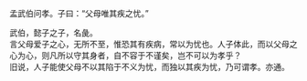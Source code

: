 孟武伯问孝。子曰：“父母唯其疾之忧。”    

武伯，懿子之子，名彘。   
言父母爱子之心，无所不至，惟恐其有疾病，常以为忧也。人子体此，而以父母之心为心，则凡所以守其身者，自不容于不谨矣，岂不可以为孝乎？   
旧说，人子能使父母不以其陷于不义为忧，而独以其疾为忧，乃可谓孝。亦通。